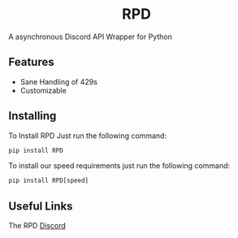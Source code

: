 <h1 align="center">RPD</h1>

A asynchronous Discord API Wrapper for Python

## Features

- Sane Handling of 429s
- Customizable

## Installing

To Install RPD Just run the following command:

```py
pip install RPD
```

To install our speed requirements just run the following command:

```py
pip install RPD[speed]
```

## Useful Links
The RPD [Discord](https://discord.gg/rf3xKaUpbP)